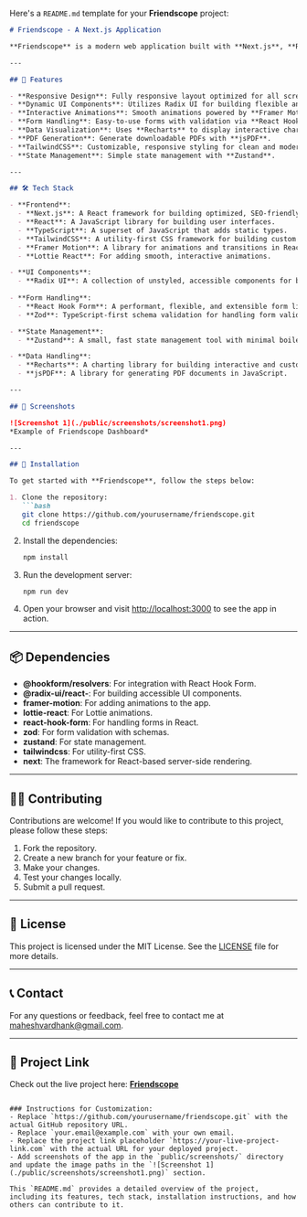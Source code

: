 Here's a `README.md` template for your **Friendscope** project:

```markdown
# Friendscope - A Next.js Application

**Friendscope** is a modern web application built with **Next.js**, **React**, **TypeScript**, and **TailwindCSS**. This project is designed with a strong focus on user experience, featuring dynamic and accessible UI components using **Radix UI**, smooth animations with **Framer Motion**, and advanced form handling with **React Hook Form** and **Zod**. 

---

## 🚀 Features

- **Responsive Design**: Fully responsive layout optimized for all screen sizes.
- **Dynamic UI Components**: Utilizes Radix UI for building flexible and accessible UI elements such as modals, dropdowns, checkboxes, and more.
- **Interactive Animations**: Smooth animations powered by **Framer Motion** and **Lottie React** to enhance the user experience.
- **Form Handling**: Easy-to-use forms with validation via **React Hook Form** and **Zod** for schema-based validation.
- **Data Visualization**: Uses **Recharts** to display interactive charts and graphs.
- **PDF Generation**: Generate downloadable PDFs with **jsPDF**.
- **TailwindCSS**: Customizable, responsive styling for clean and modern design.
- **State Management**: Simple state management with **Zustand**.

---

## 🛠️ Tech Stack

- **Frontend**: 
  - **Next.js**: A React framework for building optimized, SEO-friendly applications.
  - **React**: A JavaScript library for building user interfaces.
  - **TypeScript**: A superset of JavaScript that adds static types.
  - **TailwindCSS**: A utility-first CSS framework for building custom designs.
  - **Framer Motion**: A library for animations and transitions in React.
  - **Lottie React**: For adding smooth, interactive animations.

- **UI Components**: 
  - **Radix UI**: A collection of unstyled, accessible components for building UI elements.
  
- **Form Handling**: 
  - **React Hook Form**: A performant, flexible, and extensible form library.
  - **Zod**: TypeScript-first schema validation for handling form validation.

- **State Management**: 
  - **Zustand**: A small, fast state management tool with minimal boilerplate.

- **Data Handling**: 
  - **Recharts**: A charting library for building interactive and customizable charts.
  - **jsPDF**: A library for generating PDF documents in JavaScript.

---

## 📸 Screenshots

![Screenshot 1](./public/screenshots/screenshot1.png)  
*Example of Friendscope Dashboard*

---

## 🔧 Installation

To get started with **Friendscope**, follow the steps below:

1. Clone the repository:
   ```bash
   git clone https://github.com/yourusername/friendscope.git
   cd friendscope
   ```

2. Install the dependencies:
   ```bash
   npm install
   ```

3. Run the development server:
   ```bash
   npm run dev
   ```

4. Open your browser and visit [http://localhost:3000](http://localhost:3000) to see the app in action.

---

## 📦 Dependencies

- **@hookform/resolvers**: For integration with React Hook Form.
- **@radix-ui/react-**: For building accessible UI components.
- **framer-motion**: For adding animations to the app.
- **lottie-react**: For Lottie animations.
- **react-hook-form**: For handling forms in React.
- **zod**: For form validation with schemas.
- **zustand**: For state management.
- **tailwindcss**: For utility-first CSS.
- **next**: The framework for React-based server-side rendering.

---

## 🧑‍💻 Contributing

Contributions are welcome! If you would like to contribute to this project, please follow these steps:

1. Fork the repository.
2. Create a new branch for your feature or fix.
3. Make your changes.
4. Test your changes locally.
5. Submit a pull request.

---

## 📄 License

This project is licensed under the MIT License. See the [LICENSE](LICENSE) file for more details.

---

## 📞 Contact

For any questions or feedback, feel free to contact me at [maheshvardhank@gmail.com](mailto:maheshvardhank@gmail.com).

---

## 🔗 Project Link

Check out the live project here: [**Friendscope**](https://your-live-project-link.com)
```

### Instructions for Customization:
- Replace `https://github.com/yourusername/friendscope.git` with the actual GitHub repository URL.
- Replace `your.email@example.com` with your own email.
- Replace the project link placeholder `https://your-live-project-link.com` with the actual URL for your deployed project.
- Add screenshots of the app in the `public/screenshots/` directory and update the image paths in the `![Screenshot 1](./public/screenshots/screenshot1.png)` section.

This `README.md` provides a detailed overview of the project, including its features, tech stack, installation instructions, and how others can contribute to it.
